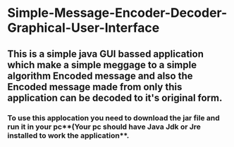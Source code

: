 # Simple-Message-Encoder-Decoder-Graphical-User-Interface
## This is a simple java GUI bassed application which make a simple meggage to a simple algorithm **Encoded** message and also the **Encoded** message made from only this application can be decoded to it's original form.
### To use this applocation you need to download the jar file and run it in your pc**(Your pc should have Java Jdk or Jre installed to work the application**.
